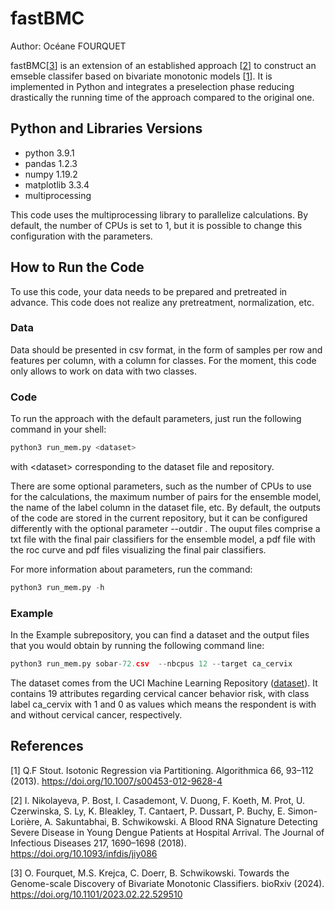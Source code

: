 # fastBMC

Author: Océane FOURQUET

fastBMC\[[3]()\] is an extension of an established approach \[[2](https://academic.oup.com/jid/article/217/11/1690/4911472?login=true)\] to construct an emseble classifer based on bivariate monotonic models \[[1](https://link.springer.com/article/10.1007/s00453-012-9628-4)\]. It is implemented in Python and integrates a preselection phase reducing drastically the running time of the approach compared to the original one.



## Python and Libraries Versions
- python 3.9.1
- pandas 1.2.3
- numpy 1.19.2
- matplotlib 3.3.4
- multiprocessing

This code uses the multiprocessing library to parallelize calculations. By default, the number of CPUs is set to 1, but it is possible to change this configuration with the parameters.

## How to Run the Code
To use this code, your data needs to be prepared and pretreated in advance. This code does not realize any pretreatment, normalization, etc.

### Data
Data should be presented in csv format, in the form of samples per row and features per column, with a column for classes. For the moment, this code only allows to work on data with two classes.

### Code
To run the approach with the default parameters, just run the following command in your shell:
```python
python3 run_mem.py <dataset>
```
with \<dataset\> corresponding to the dataset file and repository.


There are some optional parameters, such as the number of CPUs to use for the calculations, the maximum number of pairs for the ensemble model, the name of the label column in the dataset file, etc. By default, the outputs of the code are stored in the current repository, but it can be configured differently with the optional parameter --outdir . The ouput files comprise a txt file with the final pair classifiers for the ensemble model, a pdf file with the roc curve and pdf files visualizing the final pair classifiers.

For more information about parameters, run the command:
```python
python3 run_mem.py -h
```


### Example
In the Example subrepository, you can find a dataset and the output files that you would obtain by running the following command line:
```python
python3 run_mem.py sobar-72.csv  --nbcpus 12 --target ca_cervix
```
The dataset comes from the UCI Machine Learning Repository ([dataset](https://archive.ics.uci.edu/ml/datasets/Cervical+Cancer+Behavior+Risk)). It contains 19 attributes regarding cervical cancer behavior risk, with class label ca_cervix with 1 and 0 as values which means the respondent is with and without cervical cancer, respectively.



## References
[1] Q.F Stout. Isotonic Regression via Partitioning. Algorithmica 66, 93–112 (2013). https://doi.org/10.1007/s00453-012-9628-4

[2] I. Nikolayeva, P. Bost, I. Casademont, V. Duong, F. Koeth, M. Prot, U. Czerwinska, S. Ly, K. Bleakley, T. Cantaert, P. Dussart, P. Buchy, E. Simon-Lorière, A. Sakuntabhai, B. Schwikowski. A Blood RNA Signature Detecting Severe Disease in Young Dengue Patients at Hospital Arrival. The Journal of Infectious Diseases 217, 1690–1698 (2018). https://doi.org/10.1093/infdis/jiy086

[3] O. Fourquet, M.S. Krejca, C. Doerr, B. Schwikowski. Towards the Genome-scale Discovery of Bivariate Monotonic Classifiers. bioRxiv (2024). https://doi.org/10.1101/2023.02.22.529510

